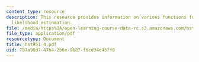 ```yaml
---
content_type: resource
description: This resource provides information on various functions for maximizing
  likelihood estinmation.
file: /media/https%3A/open-learning-course-data-rc.s3.amazonaws.com/hst-951j-medical-decision-support-fall-2005/787a98d747b42b6e9687f6cd34e45ff8_hst951_4.pdf
file_type: application/pdf
resourcetype: Document
title: hst951_4.pdf
uid: 787a98d7-47b4-2b6e-9687-f6cd34e45ff8
---
```

